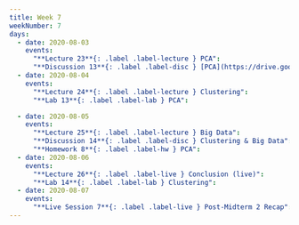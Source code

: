 ```yaml
---
title: Week 7
weekNumber: 7
days:
  - date: 2020-08-03
    events:
      "**Lecture 23**{: .label .label-lecture } PCA":
      "**Discussion 13**{: .label .label-disc } [PCA](https://drive.google.com/file/d/1qhlSWvnpat55P6ZtbiVb7SZRIFsYK_eZ/view?usp=sharing) ([video](https://www.youtube.com/playlist?list=PLQCcNQgUcDfr-mPBLWPHIUpVR3S5B_krN))":
  - date: 2020-08-04
    events:
      "**Lecture 24**{: .label .label-lecture } Clustering":
      "**Lab 13**{: .label .label-lab } PCA":

  - date: 2020-08-05
    events:
      "**Lecture 25**{: .label .label-lecture } Big Data":
      "**Discussion 14**{: .label .label-disc } Clustering & Big Data":
      "**Homework 8**{: .label .label-hw } PCA":
  - date: 2020-08-06
    events:
      "**Lecture 26**{: .label .label-live } Conclusion (live)":
      "**Lab 14**{: .label .label-lab } Clustering":
  - date: 2020-08-07
    events:
      "**Live Session 7**{: .label .label-live } Post-Midterm 2 Recap":
---
```

